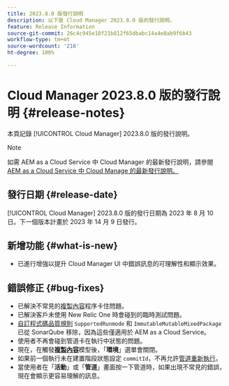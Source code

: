 ```yaml
---
title: 2023.8.0 版發行說明
description: 以下是 Cloud Manager 2023.8.0 版的發行說明。
feature: Release Information
source-git-commit: 26c4c945e18f21b812f65dbabc14a4e8ab9f6b43
workflow-type: tm+mt
source-wordcount: '216'
ht-degree: 100%

---
```



# Cloud Manager 2023.8.0 版的發行說明 {#release-notes}

本頁記錄 [!UICONTROL Cloud Manager] 2023.8.0 版的發行說明。

>[!NOTE]
>
>如需 AEM as a Cloud Service 中 Cloud Manager 的最新發行說明，請參閱 [AEM as a Cloud Service 中 Cloud Manage 的最新發行說明。](https://experienceleague.adobe.com/docs/experience-manager-cloud-service/content/implementing/using-cloud-manager/release-notes-cloud-manager/release-notes-cm-current.html)

## 發行日期 {#release-date}

[!UICONTROL Cloud Manager] 2023.8.0 版的發行日期為 2023 年 8 月 10 日。下一個版本計畫於 2023 年 14 月 9 日發行。

## 新增功能 {#what-is-new}

* 已進行增強以提升 Cloud Manager UI 中錯誤訊息的可理解性和顯示效果。

## 錯誤修正 {#bug-fixes}

* 已解決不常見的[複製內容](/help/using/content-copy.md)程序卡住問題。
* 已解決客戶未使用 New Relic One 時會碰到的臨時測試問題。
* [自訂程式碼品質規則](/help/using/custom-code-quality-rules.md) `SupportedRunmode` 和 `ImmutableMutableMixedPackage` 已從 SonarQube 移除，因為這些僅適用於 AEM as a Cloud Service。
* 使用者不再會碰到管道卡在執行中狀態的問題。
* 現在，在觸發&#x200B;**[複製內容](/help/using/content-copy.md)**&#x200B;模型後，「**環境**」選單會關閉。
* 如果前一個執行未在建置階段狀態設定 `commitId`，不再允許[管道重新執行](/help/using/code-deployment.md#reexecute-deployment)。
* 當使用者在「**活動**」或「**管道**」畫面按一下管道時，如果出現不常見的錯誤，現在會顯示更容易理解的訊息。
